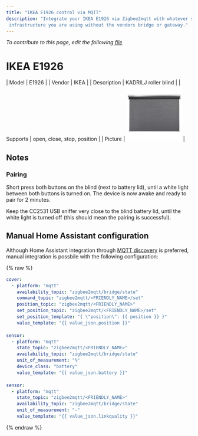 ```yaml
---
title: "IKEA E1926 control via MQTT"
description: "Integrate your IKEA E1926 via Zigbee2mqtt with whatever smart home
 infrastructure you are using without the vendors bridge or gateway."
---
```


*To contribute to this page, edit the following
[file](https://github.com/Koenkk/zigbee2mqtt.io/blob/master/docs/devices/E1926.md)*

# IKEA E1926

| Model | E1926  |
| Vendor  | IKEA  |
| Description | KADRILJ roller blind |
| Supports | open, close, stop, position |
| Picture | ![IKEA E1926](../images/devices/E1926.jpg) |

## Notes

### Pairing
Short press both buttons on the blind (next to battery lid), until a white light between both buttons is turned on. 
The device is now awake and ready to pair for 2 minutes.

Keep the CC2531 USB sniffer very close to the blind battery lid, until the white light is turned off (this should mean the pairing is successful).

## Manual Home Assistant configuration
Although Home Assistant integration through [MQTT discovery](../integration/home_assistant) is preferred,
manual integration is possbile with the following configuration:


{% raw %}
```yaml
cover:
  - platform: "mqtt"
    availability_topic: "zigbee2mqtt/bridge/state"
    command_topic: "zigbee2mqtt/<FRIENDLY_NAME>/set"
    position_topic: "zigbee2mqtt/<FRIENDLY_NAME>"
    set_position_topic: "zigbee2mqtt/<FRIENDLY_NAME>/set"
    set_position_template: "{ \"position\": {{ position }} }"
    value_template: "{{ value_json.position }}"

sensor:
  - platform: "mqtt"
    state_topic: "zigbee2mqtt/<FRIENDLY_NAME>"
    availability_topic: "zigbee2mqtt/bridge/state"
    unit_of_measurement: "%"
    device_class: "battery"
    value_template: "{{ value_json.battery }}"

sensor:
  - platform: "mqtt"
    state_topic: "zigbee2mqtt/<FRIENDLY_NAME>"
    availability_topic: "zigbee2mqtt/bridge/state"
    unit_of_measurement: "-"
    value_template: "{{ value_json.linkquality }}"
```
{% endraw %}


